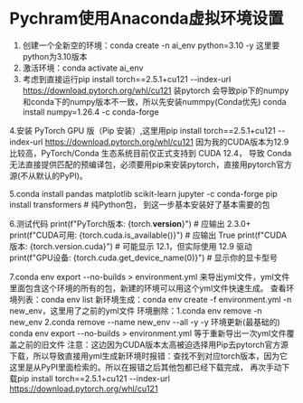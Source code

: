# Pychram使用Anaconda虚拟环境设置
1. 创建一个全新空的环境：conda create -n ai_env python=3.10 -y 这里要python为3.10版本
2. 激活环境：conda activate ai_env
3. 考虑到直接运行pip install torch==2.5.1+cu121 --index-url https://download.pytorch.org/whl/cu121 装pytorch 会导致pip下的numpy和conda下的numpy版本不一致，所以先安装nummpy(Conda优先)
   conda install numpy=1.26.4 -c conda-forge
   
4.安装 PyTorch GPU 版（Pip 安装）,这里用pip install torch==2.5.1+cu121 --index-url https://download.pytorch.org/whl/cu121 因为我的CUDA版本为12.9比较高，PyTorch/Conda 生态系统目前仅正式支持到 CUDA 12.4，
  导致 Conda 无法直接提供匹配的预编译包，必须要用pip来安装pytorch，直接用pytorch官方源(不从默认的PyPI)。

5.conda install pandas matplotlib scikit-learn jupyter -c conda-forge
  pip install transformers  # 纯Python包， 到这一步基本安装好了基本需要的包

6.测试代码
   print(f"PyTorch版本: {torch.__version__}")          # 应输出 2.3.0+
   print(f"CUDA可用: {torch.cuda.is_available()}")     # 应输出 True
   print(f"CUDA版本: {torch.version.cuda}")            # 可能显示 12.1，但实际使用 12.9 驱动
   print(f"GPU设备: {torch.cuda.get_device_name(0)}")  # 显示你的显卡型号
   
7.conda env export --no-builds > environment.yml 来导出yml文件，yml文件里面包含这个环境的所有的包，新建的环境可以用这个yml文件快速生成。
  查看环境列表：conda env list
  新环境生成：conda env create -f environment.yml -n new_env，这里用了之前的yml文件
  环境删除：1.conda env remove -n new_env 2.conda remove --name new_env --all -y -y
  环境更新(最基础的) conda env export --no-builds > environment.yml 等于重新导出一次yml文件覆盖之前的旧文件
  注意：这边因为CUDA版本太高被迫选择用Pip去pytorch官方源下载，所以导致直接用yml生成新环境时报错：查找不到对应torch版本，因为它这里是从PyPI里面检索的。所以在报错之后其他包都已经下载完成，
  再次手动下载pip install torch==2.5.1+cu121 --index-url https://download.pytorch.org/whl/cu121

  


